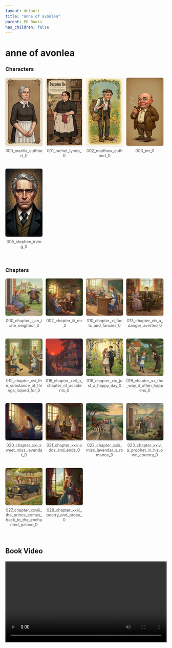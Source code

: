 ```yaml
---
layout: default
title: "anne of avonlea"
parent: PG Books
has_children: false
---
```



<style>
.image-gallery {
  display: flex;
  flex-wrap: wrap;
  justify-content: space-between;
  margin-bottom: 20px;
}

.image-row {
  display: flex;
  justify-content: flex-start;
  width: 100%;
  margin-bottom: 20px;
}

.image-item {
  width: 23%;
  margin-right: 2%;
  text-align: center;
}

.image-item:last-child {
  margin-right: 0;
}

.image-item img {
  width: 100%;
  height: auto;
  object-fit: cover;
  border-radius: 5px;
  box-shadow: 0 2px 4px rgba(0,0,0,0.1);
}

.image-item p {
  margin-top: 5px;
  font-size: 0.9em;
  color: #555;
}

.video-container {
  margin: 20px 0;
}
</style>


# anne of avonlea

<h3>Characters</h3>
<div class="image-gallery">
<div class="image-row">
  <div class="image-item">
    <img src="../../assets/pg_books_ai_generated_photos/anne_of_avonlea/characters/000_marilla_cuthbert_0.png" alt="000_marilla_cuthbert_0">
    <p>000_marilla_cuthbert_0</p>
  </div>
  <div class="image-item">
    <img src="../../assets/pg_books_ai_generated_photos/anne_of_avonlea/characters/001_rachel_lynde_0.png" alt="001_rachel_lynde_0">
    <p>001_rachel_lynde_0</p>
  </div>
  <div class="image-item">
    <img src="../../assets/pg_books_ai_generated_photos/anne_of_avonlea/characters/002_matthew_cuthbert_0.png" alt="002_matthew_cuthbert_0">
    <p>002_matthew_cuthbert_0</p>
  </div>
  <div class="image-item">
    <img src="../../assets/pg_books_ai_generated_photos/anne_of_avonlea/characters/003_mr_0.png" alt="003_mr_0">
    <p>003_mr_0</p>
  </div>
</div>
<div class="image-row">
  <div class="image-item">
    <img src="../../assets/pg_books_ai_generated_photos/anne_of_avonlea/characters/005_stephen_irving_0.png" alt="005_stephen_irving_0">
    <p>005_stephen_irving_0</p>
  </div>
</div>
</div>

<h3>Chapters</h3>
<div class="image-gallery">
<div class="image-row">
  <div class="image-item">
    <img src="../../assets/pg_books_ai_generated_photos/anne_of_avonlea/chapters/000_chapter_i_an_irate_neighbor_0.png" alt="000_chapter_i_an_irate_neighbor_0">
    <p>000_chapter_i_an_irate_neighbor_0</p>
  </div>
  <div class="image-item">
    <img src="../../assets/pg_books_ai_generated_photos/anne_of_avonlea/chapters/002_chapter_iii_mr_0.png" alt="002_chapter_iii_mr_0">
    <p>002_chapter_iii_mr_0</p>
  </div>
  <div class="image-item">
    <img src="../../assets/pg_books_ai_generated_photos/anne_of_avonlea/chapters/010_chapter_xi_facts_and_fancies_0.png" alt="010_chapter_xi_facts_and_fancies_0">
    <p>010_chapter_xi_facts_and_fancies_0</p>
  </div>
  <div class="image-item">
    <img src="../../assets/pg_books_ai_generated_photos/anne_of_avonlea/chapters/013_chapter_xiv_a_danger_averted_0.png" alt="013_chapter_xiv_a_danger_averted_0">
    <p>013_chapter_xiv_a_danger_averted_0</p>
  </div>
</div>
<div class="image-row">
  <div class="image-item">
    <img src="../../assets/pg_books_ai_generated_photos/anne_of_avonlea/chapters/015_chapter_xvi_the_substance_of_things_hoped_for_0.png" alt="015_chapter_xvi_the_substance_of_things_hoped_for_0">
    <p>015_chapter_xvi_the_substance_of_things_hoped_for_0</p>
  </div>
  <div class="image-item">
    <img src="../../assets/pg_books_ai_generated_photos/anne_of_avonlea/chapters/016_chapter_xvii_a_chapter_of_accidents_0.png" alt="016_chapter_xvii_a_chapter_of_accidents_0">
    <p>016_chapter_xvii_a_chapter_of_accidents_0</p>
  </div>
  <div class="image-item">
    <img src="../../assets/pg_books_ai_generated_photos/anne_of_avonlea/chapters/018_chapter_xix_just_a_happy_day_0.png" alt="018_chapter_xix_just_a_happy_day_0">
    <p>018_chapter_xix_just_a_happy_day_0</p>
  </div>
  <div class="image-item">
    <img src="../../assets/pg_books_ai_generated_photos/anne_of_avonlea/chapters/019_chapter_xx_the_way_it_often_happens_0.png" alt="019_chapter_xx_the_way_it_often_happens_0">
    <p>019_chapter_xx_the_way_it_often_happens_0</p>
  </div>
</div>
<div class="image-row">
  <div class="image-item">
    <img src="../../assets/pg_books_ai_generated_photos/anne_of_avonlea/chapters/020_chapter_xxi_sweet_miss_lavendar_0.png" alt="020_chapter_xxi_sweet_miss_lavendar_0">
    <p>020_chapter_xxi_sweet_miss_lavendar_0</p>
  </div>
  <div class="image-item">
    <img src="../../assets/pg_books_ai_generated_photos/anne_of_avonlea/chapters/021_chapter_xxii_odds_and_ends_0.png" alt="021_chapter_xxii_odds_and_ends_0">
    <p>021_chapter_xxii_odds_and_ends_0</p>
  </div>
  <div class="image-item">
    <img src="../../assets/pg_books_ai_generated_photos/anne_of_avonlea/chapters/022_chapter_xxiii_miss_lavendar_s_romance_0.png" alt="022_chapter_xxiii_miss_lavendar_s_romance_0">
    <p>022_chapter_xxiii_miss_lavendar_s_romance_0</p>
  </div>
  <div class="image-item">
    <img src="../../assets/pg_books_ai_generated_photos/anne_of_avonlea/chapters/023_chapter_xxiv_a_prophet_in_his_own_country_0.png" alt="023_chapter_xxiv_a_prophet_in_his_own_country_0">
    <p>023_chapter_xxiv_a_prophet_in_his_own_country_0</p>
  </div>
</div>
<div class="image-row">
  <div class="image-item">
    <img src="../../assets/pg_books_ai_generated_photos/anne_of_avonlea/chapters/027_chapter_xxviii_the_prince_comes_back_to_the_enchanted_palace_0.png" alt="027_chapter_xxviii_the_prince_comes_back_to_the_enchanted_palace_0">
    <p>027_chapter_xxviii_the_prince_comes_back_to_the_enchanted_palace_0</p>
  </div>
  <div class="image-item">
    <img src="../../assets/pg_books_ai_generated_photos/anne_of_avonlea/chapters/028_chapter_xxix_poetry_and_prose_0.png" alt="028_chapter_xxix_poetry_and_prose_0">
    <p>028_chapter_xxix_poetry_and_prose_0</p>
  </div>
</div>
</div>

<h2>Book Video</h2>
<div class="video-container">
  <video controls width="100%">
    <source src="../../assets/pg_books_ai_generated_videos/anne_of_avonlea.mp4" type="video/mp4">
    Your browser does not support the video tag.
  </video>
</div>

